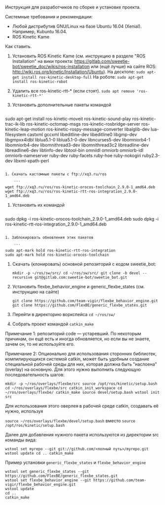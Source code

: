  
Инструкция для разработчиков по сборке и установке проекта.

Системные требования и рекомендации:
* Любой дистрибутив GNU/Linux на базе Ubuntu 16.04 (Xenial). Например, Kubuntu 16.04.
* ROS Kinetic Kame

Как ставить.

1. Установить ROS Kinetic Kame (см. инструкцию в разделе "ROS Installation" на вики проекта: https://gitlab.com/sweetie-bot/sweetie_doc/wikis/ros-installation или (ещё лучше) на сайте ROS: http://wiki.ros.org/kinetic/Installation/Ubuntu).
На десктопе:
`sudo apt-get install ros-kinetic-desktop-full`
На роботе:
`sudo apt-get install ros-kinetic-robot`

1. Удалить все ros-kinetic-rtt-* (если стоят).
`sudo apt remove 'ros-kinetic-rtt-*'`

1. Установить дополнительные пакеты командой

    ```
sudo apt-get install ros-kinetic-moveit ros-kinetic-sound-play ros-kinetic-trac-ik-lib ros-kinetic-octomap-msgs ros-kinetic-rosbridge-server ros-kinetic-leap-motion ros-kinetic-rospy-message-converter libalglib-dev lua-filesystem castxml gccxml libeditline-dev libeditline0 libgmp-dev libgmpxx4ldbl liblua5.1-0 liblua5.1-0-dev libncurses5-dev libomniorb4-1 libomniorb4-dev libomnithread3-dev libomnithread3c2 libreadline-dev libreadline6-dev libtinfo-dev libtool-bin omniidl omniorb omniorb-idl omniorb-nameserver ruby-dev ruby-facets ruby-hoe ruby-nokogiri ruby2.3-dev libxml-xpath-perl
```

1. Скачать кастомные пакеты с ftp://xq3.ru/ros

    ```
wget ftp://xq3.ru/ros/ros-kinetic-orocos-toolchain_2.9.0-1_amd64.deb
wget ftp://xq3.ru/ros/ros-kinetic-rtt-ros-integration_2.9.0-1_amd64.deb
```

1. Установить их командой 
    ```
sudo dpkg -i ros-kinetic-orocos-toolchain_2.9.0-1_amd64.deb
sudo dpkg -i ros-kinetic-rtt-ros-integration_2.9.0-1_amd64.deb
```

1. Заблокировать обновления этих пакетов

    ```
sudo apt-mark hold ros-kinetic-rtt-ros-integration
sudo apt-mark hold ros-kinetic-orocos-toolchain
```

1. Скачать (клонировать) основной репозиторий с кодом sweetie_bot:

    `mkdir -p ~/ros/sw/src/
cd ~/ros/sw/src/
git clone -b devel --recursive git@gitlab.com:sweetie-bot/sweetie_bot.git
`

1. Установить flexbe_behavior_engine и generic_flexbe_states (см. инструкцию на сайте)

    `git clone https://github.com/team-vigir/flexbe_behavior_engine.git
git clone https://github.com/FlexBE/generic_flexbe_states.git`

1. Перейти в директорию воркспейса
`cd ~/ros/sw/`

1. Собрать проект командой
`catkin_make`

Примечание 1: репозиторий code &mdash; устаревший. По некоторым причинам, он ещё есть и иногда обновляется, но если вы не знаете, зачем он, то не используйте его.

Примечание 2: Опционально для использования сторонних библиотек, компилирующихся системой catkin, может быть удобным создание специальной рабочей среды для них, которая должна быть "наслоена" (overlay) на основную. Для этого нужно выполнить следующую последовательность шагов:

`mkdir -p ~/ros/overlays/flexbe/src
source /opt/ros/kinetic/setup.bash
cd ~/ros/overlays/flexbe/src
catkin_init_workspace
cd ~/ros/overlays/flexbe/
catkin_make
source devel/setup.bash
wstool init src
`

Для использования этого оверлея в рабочей среде catkin, создавать её нужно, используя 

`source ~/ros/overlays/flexbe/devel/setup.bash`
вместо
`source /opt/ros/kinetic/setup.bash`

Далее для добавления нужного пакета используются из директории src команды вида:

`wstool set myrepo --git git://github.com/<полный путь>/myrepo.git
wstool update
cd ..
catkin_make
`

Пример установки `generic_flexbe_states` и `flexbe_behavior_engine`
```
wstool set generic_flexbe_states --git https://github.com/FlexBE/generic_flexbe_states.git
wstool set flexbe_behavior_engine --git https://github.com/team-vigir/flexbe_behavior_engine.git
wstool update
cd ..
catkin_make
```
